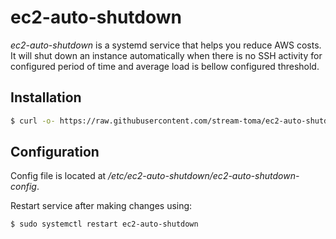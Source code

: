 # ec2-auto-shutdown

*ec2-auto-shutdown* is a systemd service that helps you reduce AWS costs.
It will shut down an instance automatically when there is no SSH activity for configured period of time and average load is bellow configured threshold.

## Installation

```sh
$ curl -o- https://raw.githubusercontent.com/stream-toma/ec2-auto-shutdown/master/install.sh | sudo bash
```

## Configuration

Config file is located at */etc/ec2-auto-shutdown/ec2-auto-shutdown-config*.

Restart service after making changes using:
```sh
$ sudo systemctl restart ec2-auto-shutdown
```

